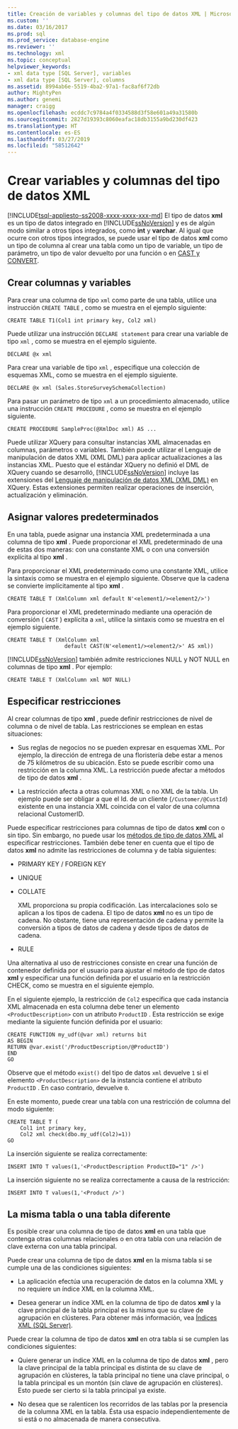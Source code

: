 ```yaml
---
title: Creación de variables y columnas del tipo de datos XML | Microsoft Docs
ms.custom: ''
ms.date: 03/16/2017
ms.prod: sql
ms.prod_service: database-engine
ms.reviewer: ''
ms.technology: xml
ms.topic: conceptual
helpviewer_keywords:
- xml data type [SQL Server], variables
- xml data type [SQL Server], columns
ms.assetid: 8994ab6e-5519-4ba2-97a1-fac8af6f72db
author: MightyPen
ms.author: genemi
manager: craigg
ms.openlocfilehash: ecddc7c9784a4f0334588d3f58e601a49a31580b
ms.sourcegitcommit: 2827d19393c8060eafac18db3155a9bd230df423
ms.translationtype: HT
ms.contentlocale: es-ES
ms.lasthandoff: 03/27/2019
ms.locfileid: "58512642"
---
```

# <a name="create-xml-data-type-variables-and-columns"></a>Crear variables y columnas del tipo de datos XML
[!INCLUDE[tsql-appliesto-ss2008-xxxx-xxxx-xxx-md](../../includes/tsql-appliesto-ss2008-xxxx-xxxx-xxx-md.md)]
  El tipo de datos **xml** es un tipo de datos integrado en [!INCLUDE[ssNoVersion](../../includes/ssnoversion-md.md)] y es de algún modo similar a otros tipos integrados, como **int** y **varchar**. Al igual que ocurre con otros tipos integrados, se puede usar el tipo de datos **xml** como un tipo de columna al crear una tabla como un tipo de variable, un tipo de parámetro, un tipo de valor devuelto por una función o en [CAST y CONVERT](../../t-sql/functions/cast-and-convert-transact-sql.md).  
  
## <a name="creating-columns-and-variables"></a>Crear columnas y variables  
 Para crear una columna de tipo `xml` como parte de una tabla, utilice una instrucción `CREATE TABLE` , como se muestra en el ejemplo siguiente:  
  
```  
CREATE TABLE T1(Col1 int primary key, Col2 xml)   
```  
  
 Puede utilizar una instrucción `DECLARE statement` para crear una variable de tipo `xml` , como se muestra en el ejemplo siguiente.  
  
```  
DECLARE @x xml   
```  
  
 Para crear una variable de tipo `xml` , especifique una colección de esquemas XML, como se muestra en el ejemplo siguiente.  
  
```  
DECLARE @x xml (Sales.StoreSurveySchemaCollection)  
```  
  
 Para pasar un parámetro de tipo `xml` a un procedimiento almacenado, utilice una instrucción `CREATE PROCEDURE` , como se muestra en el ejemplo siguiente.  
  
```  
CREATE PROCEDURE SampleProc(@XmlDoc xml) AS ...   
```  
  
 Puede utilizar XQuery para consultar instancias XML almacenadas en columnas, parámetros o variables. También puede utilizar el Lenguaje de manipulación de datos XML (XML DML) para aplicar actualizaciones a las instancias XML. Puesto que el estándar XQuery no definió el DML de XQuery cuando se desarrolló, [!INCLUDE[ssNoVersion](../../includes/ssnoversion-md.md)] incluye las extensiones del [Lenguaje de manipulación de datos XML (XML DML)](../../t-sql/xml/xml-data-modification-language-xml-dml.md) en XQuery. Estas extensiones permiten realizar operaciones de inserción, actualización y eliminación.  
  
## <a name="assigning-defaults"></a>Asignar valores predeterminados  
 En una tabla, puede asignar una instancia XML predeterminada a una columna de tipo **xml** . Puede proporcionar el XML predeterminado de una de estas dos maneras: con una constante XML o con una conversión explícita al tipo **xml** .  
  
 Para proporcionar el XML predeterminado como una constante XML, utilice la sintaxis como se muestra en el ejemplo siguiente. Observe que la cadena se convierte implícitamente al tipo **xml** .  
  
```  
CREATE TABLE T (XmlColumn xml default N'<element1/><element2/>')  
```  
  
 Para proporcionar el XML predeterminado mediante una operación de conversión ( `CAST` ) explícita a `xml`, utilice la sintaxis como se muestra en el ejemplo siguiente.  
  
```  
CREATE TABLE T (XmlColumn xml   
                  default CAST(N'<element1/><element2/>' AS xml))  
```  
  
 [!INCLUDE[ssNoVersion](../../includes/ssnoversion-md.md)] también admite restricciones NULL y NOT NULL en columnas de tipo **xml** . Por ejemplo:  
  
```  
CREATE TABLE T (XmlColumn xml NOT NULL)  
```  
  
## <a name="specifying-constraints"></a>Especificar restricciones  
 Al crear columnas de tipo **xml** , puede definir restricciones de nivel de columna o de nivel de tabla. Las restricciones se emplean en estas situaciones:  
  
-   Sus reglas de negocios no se pueden expresar en esquemas XML. Por ejemplo, la dirección de entrega de una floristería debe estar a menos de 75 kilómetros de su ubicación. Esto se puede escribir como una restricción en la columna XML. La restricción puede afectar a métodos de tipo de datos **xml** .  
  
-   La restricción afecta a otras columnas XML o no XML de la tabla. Un ejemplo puede ser obligar a que el Id. de un cliente (`/Customer/@CustId`) existente en una instancia XML coincida con el valor de una columna relacional CustomerID.  
  
 Puede especificar restricciones para columnas de tipo de datos **xml** con o sin tipo. Sin embargo, no puede usar los [métodos de tipo de datos XML](../../t-sql/xml/xml-data-type-methods.md) al especificar restricciones. También debe tener en cuenta que el tipo de datos **xml** no admite las restricciones de columna y de tabla siguientes:  
  
-   PRIMARY KEY / FOREIGN KEY  
  
-   UNIQUE  
  
-   COLLATE  
  
     XML proporciona su propia codificación. Las intercalaciones solo se aplican a los tipos de cadena. El tipo de datos **xml** no es un tipo de cadena. No obstante, tiene una representación de cadena y permite la conversión a tipos de datos de cadena y desde tipos de datos de cadena.  
  
-   RULE  
  
 Una alternativa al uso de restricciones consiste en crear una función de contenedor definida por el usuario para ajustar el método de tipo de datos **xml** y especificar una función definida por el usuario en la restricción CHECK, como se muestra en el siguiente ejemplo.  
  
 En el siguiente ejemplo, la restricción de `Col2` especifica que cada instancia XML almacenada en esta columna debe tener un elemento `<ProductDescription>` con un atributo `ProductID` . Esta restricción se exige mediante la siguiente función definida por el usuario:  
  
```  
CREATE FUNCTION my_udf(@var xml) returns bit  
AS BEGIN   
RETURN @var.exist('/ProductDescription/@ProductID')  
END  
GO  
```  
  
 Observe que el método `exist()` del tipo de datos `xml` devuelve `1` si el elemento `<ProductDescription>` de la instancia contiene el atributo `ProductID` . En caso contrario, devuelve `0`.  
  
 En este momento, puede crear una tabla con una restricción de columna del modo siguiente:  
  
```  
CREATE TABLE T (  
    Col1 int primary key,   
    Col2 xml check(dbo.my_udf(Col2)=1))  
GO  
```  
  
 La inserción siguiente se realiza correctamente:  
  
```  
INSERT INTO T values(1,'<ProductDescription ProductID="1" />')  
```  
  
 La inserción siguiente no se realiza correctamente a causa de la restricción:  
  
```  
INSERT INTO T values(1,'<Product />')  
```  
  
## <a name="same-or-different-table"></a>La misma tabla o una tabla diferente  
 Es posible crear una columna de tipo de datos **xml** en una tabla que contenga otras columnas relacionales o en otra tabla con una relación de clave externa con una tabla principal.  
  
 Puede crear una columna de tipo de datos **xml** en la misma tabla si se cumple una de las condiciones siguientes:  
  
-   La aplicación efectúa una recuperación de datos en la columna XML y no requiere un índice XML en la columna XML.  
  
-   Desea generar un índice XML en la columna de tipo de datos **xml** y la clave principal de la tabla principal es la misma que su clave de agrupación en clústeres. Para obtener más información, vea [Índices XML &#40;SQL Server&#41;](../../relational-databases/xml/xml-indexes-sql-server.md).  
  
 Puede crear la columna de tipo de datos **xml** en otra tabla si se cumplen las condiciones siguientes:  
  
-   Quiere generar un índice XML en la columna de tipo de datos **xml** , pero la clave principal de la tabla principal es distinta de su clave de agrupación en clústeres, la tabla principal no tiene una clave principal, o la tabla principal es un montón (sin clave de agrupación en clústeres). Esto puede ser cierto si la tabla principal ya existe.  
  
-   No desea que se ralenticen los recorridos de las tablas por la presencia de la columna XML en la tabla. Ésta usa espacio independientemente de si está o no almacenada de manera consecutiva.  
  
  
